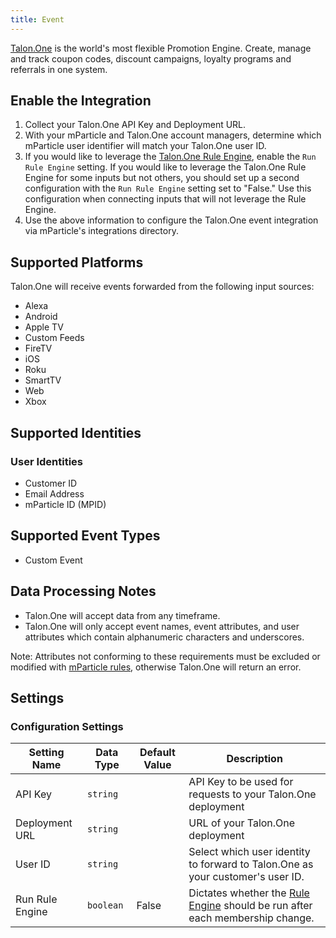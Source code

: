 ```yaml
---
title: Event
---
```


[Talon.One](https://www.talon.one/?utm_source=mparticle&utm_medium=docs&utm_campaign=partners) is the world's most flexible Promotion Engine. Create, manage and track coupon codes, discount campaigns, loyalty programs and referrals in one system.

## Enable the Integration

1. Collect your Talon.One API Key and Deployment URL. 
2. With your mParticle and Talon.One account managers, determine which mParticle user identifier will match your Talon.One user ID.
3. If you would like to leverage the [Talon.One Rule Engine](https://help.talon.one/hc/en-us/articles/360005130799-The-Rule-Builder/?utm_source=mparticle&utm_medium=docs&utm_campaign=partners), enable the `Run Rule Engine` setting. If you would like to leverage the Talon.One Rule Engine for some inputs but not others, you should set up a second configuration with the `Run Rule Engine` setting set to "False." Use this configuration when connecting inputs that will not leverage the Rule Engine.
4. Use the above information to configure the Talon.One event integration via mParticle's integrations directory.

## Supported Platforms

Talon.One will receive events forwarded from the following input sources:

* Alexa
* Android
* Apple TV
* Custom Feeds
* FireTV
* iOS
* Roku
* SmartTV
* Web
* Xbox 

## Supported Identities

### User Identities

* Customer ID
* Email Address 
* mParticle ID (MPID)

## Supported Event Types

* Custom Event

## Data Processing Notes

* Talon.One will accept data from any timeframe.
* Talon.One will only accept event names, event attributes, and user attributes which contain alphanumeric characters and underscores. 

<aside>Note: Attributes not conforming to these requirements must be excluded or modified with <a href="https://docs.mparticle.com/developers/rules/">mParticle rules</a>, otherwise Talon.One will return an error.</aside>

## Settings

### Configuration Settings

Setting Name | Data Type | Default Value | Description
|---|---|---|---
| API Key | `string` |  | API Key to be used for requests to your Talon.One deployment
| Deployment URL | `string` | | URL of your Talon.One deployment
| User ID | `string` | | Select which user identity to forward to Talon.One as your customer's user ID.
| Run Rule Engine | `boolean` | False | Dictates whether the [Rule Engine](https://help.talon.one/hc/en-us/articles/360005130799-The-Rule-Builder/?utm_source=mparticle&utm_medium=docs&utm_campaign=partners) should be run after each membership change.
